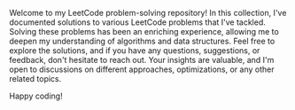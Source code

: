 Welcome to my LeetCode problem-solving repository! In this collection, I've documented solutions to various LeetCode problems that I've tackled. Solving these problems has been an enriching experience, allowing me to deepen my understanding of algorithms and data structures.
Feel free to explore the solutions, and if you have any questions, suggestions, or feedback, don't hesitate to reach out. Your insights are valuable, and I'm open to discussions on different approaches, optimizations, or any other related topics.

Happy coding!
